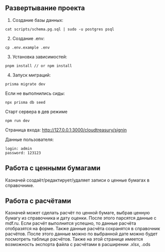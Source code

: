 ## Развертывание проекта

1. Создание базы данных:

```
cat scripts/schema.pg.sql | sudo -u postgres psql
```

2. Создание .env:

```
cp .env.example .env
```

3. Установка зависимостей:

```
pnpm install // or npm install
```

4. Запуск миграций:

```
prisma migrate dev
```

Если не выполнились сиды:

```
npx prisma db seed
```

Старт сервера в дев режиме

```
npm run dev
```

Страница входа: http://127.0.0.1:3000/cloudtreasury/signin

Данные пользователя:

```
login: admin
password: 123123
```

## Работа с ценными бумагами
Казначей создаёт/редактирует/удаляет записи о ценные бумагах в справочнике.


## Работа с расчётами
Казначей может сделать расчёт по ценной бумаге, выбрав ценную бумагу из справочника и дату оценки.
После этого парсятся данные с mdf.ru.
Если расчёт выполнится успешно, то данные расчёта отобразятся на форме. Также данные расчёта сохранятся в справочник расчётов.
После этого данные можно по выбранной дате можно будет посмотреть таблице расчётов. Также на этой странице имеется возможность экспорта файла с расчётами в расширении .xlsx, .ods
